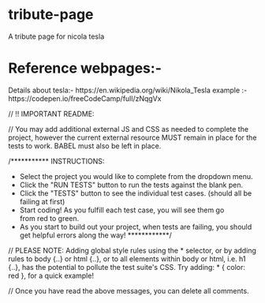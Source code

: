 # tribute-page
A tribute page for nicola tesla

<h1>Reference webpages:-</h1>
<section>
  Details about tesla:-  https://en.wikipedia.org/wiki/Nikola_Tesla
  example :- https://codepen.io/freeCodeCamp/full/zNqgVx
</section>

// !! IMPORTANT README:

// You may add additional external JS and CSS as needed to complete the project, however the current external resource MUST remain in place for the tests to work. BABEL must also be left in place.

/***********
INSTRUCTIONS:
  - Select the project you would 
    like to complete from the dropdown 
    menu.
  - Click the "RUN TESTS" button to
    run the tests against the blank 
    pen.
  - Click the "TESTS" button to see 
    the individual test cases. 
    (should all be failing at first)
  - Start coding! As you fulfill each
    test case, you will see them go   
    from red to green.
  - As you start to build out your 
    project, when tests are failing, 
    you should get helpful errors 
    along the way!
    ************/

// PLEASE NOTE: Adding global style rules using the * selector, or by adding rules to body {..} or html {..}, or to all elements within body or html, i.e. h1 {..}, has the potential to pollute the test suite's CSS. Try adding: * { color: red }, for a quick example!

// Once you have read the above messages, you can delete all comments.
